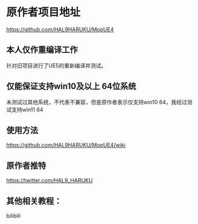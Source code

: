# 原作者项目地址
https://github.com/HAL9HARUKU/MopUE4

## 本人仅作重编译工作
针对旧项目进行了UE5的重新编译并测试。

## 仅能保证支持win10及以上 64位系统
未测试过其他系统，不代表不兼容，但是原作者表示仅支持win10 64，我经过测试支持win11 64

## 使用方法
https://github.com/HAL9HARUKU/MopUE4/wiki

## 原作者推特
https://twitter.com/HAL9_HARUKU

## 其他相关教程：
bilibili
